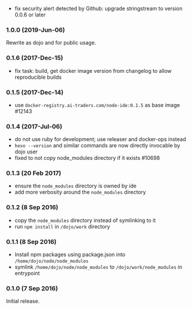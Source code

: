 * fix security alert detected by Github: upgrade stringstream to version 0.0.6 or later

### 1.0.0 (2019-Jun-06)
Rewrite as dojo and for public usage.

### 0.1.6 (2017-Dec-15)

* fix task: build, get docker image version from changelog to allow reproducible
 builds

### 0.1.5 (2017-Dec-14)

* use `docker-registry.ai-traders.com/node-ide:0.1.5` as base image #12143

### 0.1.4 (2017-Jul-06)

* do not use ruby for development; use releaser and docker-ops instead
* `hexo --version` and similar commands are now directly invocable by dojo user
* fixed to not copy node_modules directory if it exists #10698

### 0.1.3 (20 Feb 2017)

* ensure the `node_modules` directory is owned by ide
* add more verbosity around the `node_modules` directory

### 0.1.2 (8 Sep 2016)

* copy the `node_modules` directory instead of symlinking to it
* run `npm install` in `/dojo/work` directory

### 0.1.1 (8 Sep 2016)

* Install npm packages using package.json into `/home/dojo/node/node_modules`
* symlink `/home/dojo/node/node_modules` to `/dojo/work/node_modules`
 in entrypoint

### 0.1.0 (7 Sep 2016)

Initial release.
